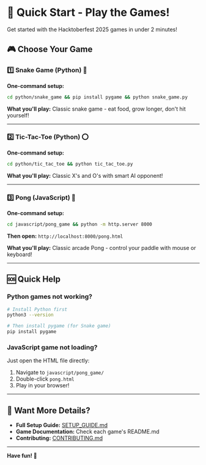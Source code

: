 # 🚀 Quick Start - Play the Games!

Get started with the Hacktoberfest 2025 games in under 2 minutes!

## 🎮 Choose Your Game

### 1️⃣ Snake Game (Python) 🐍

**One-command setup:**
```bash
cd python/snake_game && pip install pygame && python snake_game.py
```

**What you'll play:** Classic snake game - eat food, grow longer, don't hit yourself!

---

### 2️⃣ Tic-Tac-Toe (Python) ⭕

**One-command setup:**
```bash
cd python/tic_tac_toe && python tic_tac_toe.py
```

**What you'll play:** Classic X's and O's with smart AI opponent!

---

### 3️⃣ Pong (JavaScript) 🏓

**One-command setup:**
```bash
cd javascript/pong_game && python -m http.server 8000
```

**Then open:** `http://localhost:8000/pong.html`

**What you'll play:** Classic arcade Pong - control your paddle with mouse or keyboard!

---

## 🆘 Quick Help

### Python games not working?
```bash
# Install Python first
python3 --version

# Then install pygame (for Snake game)
pip install pygame
```

### JavaScript game not loading?
Just open the HTML file directly:
1. Navigate to `javascript/pong_game/`
2. Double-click `pong.html`
3. Play in your browser!

---

## 📖 Want More Details?

- **Full Setup Guide:** [SETUP_GUIDE.md](SETUP_GUIDE.md)
- **Game Documentation:** Check each game's README.md
- **Contributing:** [CONTRIBUTING.md](CONTRIBUTING.md)

---

**Have fun! 🎉**
